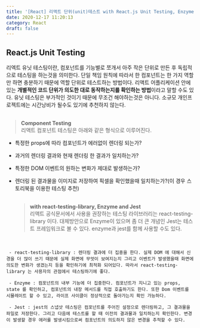 ```yaml
---
title: '[React] 리액트 단위(unit)테스트 with React.js Unit Testing, Enzyme and Jest'
date: 2020-12-17 11:20:13
category: React
draft: false
---
```


## React.js Unit Testing

리엑트 유닛 테스팅이란, 컴포넌트를 기능별로 쪼개서 아주 작은 단위로 만든 후 독립적으로 테스팅을 하는것을 의미한다. 단일 책임 원칙에 따라서 한 컴포넌트는 한 가지 역할만 하면 충분하기 때문에 역할 단위로 테스트하는 방법이다. 리액트 어플리케이션 안에 있는 **개별적인 코드 단위가 의도한 대로 동작하는지를 확인하는 방법**이라고 말할 수도 있다. 유닛 테스팅은 부가적인 것이기 때문에 무조건 해야하는것은 아니다. 소규모 개인프로젝트에는 시간낭비가 될수도 있기에 추천하지 않는다.
<br/>
<br/>

> **Component Testing**  
> 리액트 컴포넌트 테스팅은 아래와 같은 형식으로 이루어진다.

- 특정한 props에 따라 컴포넌트가 에러없이 렌더링 되는가?
- 과거의 렌더링 결과와 현재 렌더링 한 결과가 일치하는가?
- 특정한 DOM 이벤트의 원하는 변화가 제대로 발생하는가?
- 렌더링 된 결과물을 이미지로 저장하여 픽셀을 확인했을때 일치하는가?(이 경우 스토리북을 이용한 테스팅 추천)
  <br/>
  <br/>

  > **with react-testing-library, Enzyme and Jest**  
  > 리액트 공식문서에서 사용을 권장하는 테스팅 라이브러리는 react-testing-library 이다. 대체방안으로 Enzyme이 있으며 좀 더 큰 개념인 Jest는 테스트 프레임워크로 볼 수 있다. enzyme과 jest를 함께 사용할 수도 있다.

<br/>

` - react-testing-library : 렌더링 결과에 더 집중을 한다. 실제 DOM 에 대해서 신경을 더 많이 쓰기 때문에 실제 화면에 무엇이 보여지는지 그리고 이벤트가 발생했을때 화면에 의도한 변화가 생겼는지 등을 확인하기에 최적화 되어있다. 따라서 react-testing-library 는 사용자의 관점에서 테스팅하기에 좋다.`

` - Enzyme : 컴포넌트의 내부 기능에 더 집중한다. 컴포넌트가 지니고 있는 props, state 를 확인하고, 컴포넌트의 내장 메서드를 직접 호출하기도 한다. 또한 Dom 이벤트를 시뮬레이트 할 수 있고, 라이프 사이클이 정상적으로 돌아가는지 확인 가능하다.`

` - Jest : jest의 스냅샷 테스팅은 컴포넌트를 주어진 설정으로 렌더링하고, 그 결과물을 파일로 저장한다. 그리고 다음에 테스트를 할 때 이전의 결과물과 일치하는지 확인한다. 변경이 발생할 경우 에러를 발생시킴으로써 컴포넌트의 의도하지 않은 변경을 추적할 수 있다.`
